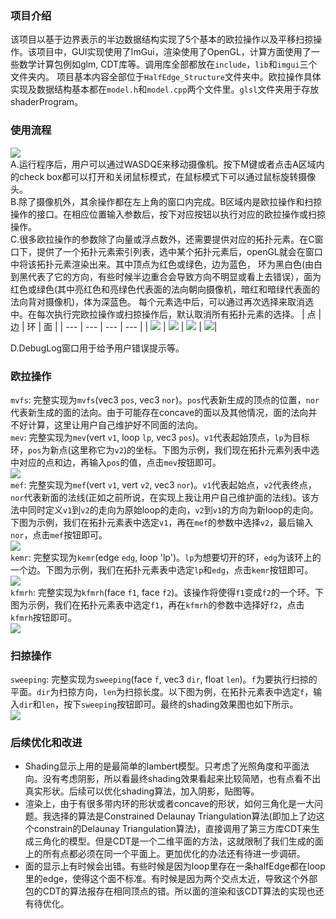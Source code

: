 ### 项目介绍

该项目以基于边界表示的半边数据结构实现了5个基本的欧拉操作以及平移扫掠操作。该项目中，GUI实现使用了ImGui，渲染使用了OpenGL，计算方面使用了一些数学计算包例如glm, CDT库等。调用库全部都放在`include`，`lib`和`imgui`三个文件夹内。
项目基本内容全部位于`HalfEdge_Structure`文件夹中。欧拉操作具体实现及数据结构基本都在`model.h`和`model.cpp`两个文件里。`glsl`文件夹用于存放shaderProgram。

### 使用流程
![](img/1.png)  
A.运行程序后，用户可以通过WASDQE来移动摄像机。按下M键或者点击A区域内的check box都可以打开和关闭鼠标模式，在鼠标模式下可以通过鼠标旋转摄像头。  
B.除了摄像机外，其余操作都在左上角的窗口内完成。B区域内是欧拉操作和扫掠操作的接口。在相应位置输入参数后，按下对应按钮以执行对应的欧拉操作或扫掠操作。  
C.很多欧拉操作的参数除了向量或浮点数外，还需要提供对应的拓扑元素。在C窗口下，提供了一个拓扑元素索引列表，选中某个拓扑元素后，openGL就会在窗口中将该拓扑元素渲染出来。其中顶点为红色或绿色，边为蓝色，
环为黑白色(由白到黑代表了它的方向，有些时候半边重合会导致方向不明显或看上去错误），面为红色或绿色(其中亮红色和亮绿色代表面的法向朝向摄像机，暗红和暗绿代表面的法向背对摄像机)，体为深蓝色。
每个元素选中后，可以通过再次选择来取消选中。在每次执行完欧拉操作或扫掠操作后，默认取消所有拓扑元素的选择。
| 点 | 边 | 环 | 面 |
| --- | --- | --- | --- |
| ![](img/2.png) | ![](img/3.png) | ![](img/4.png) | ![](img/5.png)|  

D.DebugLog窗口用于给予用户错误提示等。

### 欧拉操作
`mvfs`: 完整实现为`mvfs`(vec3 `pos`, vec3 `nor`)。`pos`代表新生成的顶点的位置，`nor`代表新生成的面的法向。由于可能存在concave的面以及其他情况，面的法向并不好计算，这里让用户自己维护好不同面的法向。  
`mev`: 完整实现为`mev`(vert `v1`, loop `lp`, vec3 `pos`)。`v1`代表起始顶点，`lp`为目标环，`pos`为新点(这里称它为`v2`)的坐标。下图为示例，我们现在拓扑元素列表中选中对应的点和边，再输入`pos`的值，点击`mev`按钮即可。  
![](img/1.gif)  
`mef`: 完整实现为`mef`(vert `v1`, vert `v2`, vec3 `nor`)。`v1`代表起始点，`v2`代表终点，`nor`代表新面的法线(正如之前所说，在实现上我让用户自己维护面的法线)。该方法中同时定义`v1`到`v2`的走向为原始loop的走向，`v2`到`v1`的方向为新loop的走向。下图为示例，我们在拓扑元素表中选定`v1`，再在`mef`的参数中选择`v2`，最后输入`nor`，点击`mef`按钮即可。  
![](img/2.gif)  
`kemr`: 完整实现为`kemr`(edge `edg`, loop 'lp')。`lp`为想要切开的环，`edg`为该环上的一个边。下图为示例，我们在拓扑元素表中选定`lp`和`edg`，点击`kemr`按钮即可。  
![](img/3.gif)  
`kfmrh`: 完整实现为`kfmrh`(face `f1`, face `f2`)。该操作将使得`f1`变成`f2`的一个环。下图为示例，我们在拓扑元素表中选定`f1`，再在`kfmrh`的参数中选择好`f2`，点击`kfmrh`按钮即可。  
![](img/4.gif)  


### 扫掠操作
`sweeping`: 完整实现为`sweeping`(face `f`, vec3 `dir`, float `len`)。`f`为要执行扫掠的平面。`dir`为扫掠方向，`len`为扫掠长度。以下图为例，在拓扑元素表中选定`f`，输入`dir`和`len`，按下`sweeping`按钮即可。最终的shading效果图也如下所示。    
![](img/5.gif)

### 后续优化和改进
* Shading显示上用的是最简单的lambert模型。只考虑了光照角度和平面法向。没有考虑阴影，所以看最终shading效果看起来比较简陋，也有点看不出真实形状。后续可以优化shading算法，加入阴影，贴图等。
* 渲染上，由于有很多带内环的形状或者concave的形状，如何三角化是一大问题。我选择的算法是Constrained Delaunay Triangulation算法(即加上了边这个constrain的Delaunay Triangulation算法)，直接调用了第三方库CDT来生成三角化的模型。但是CDT是一个二维平面的方法，这就限制了我们生成的面上的所有点都必须在同一个平面上。更加优化的办法还有待进一步调研。
* 面的显示上有时候会出错。有些时候是因为loop里存在一条halfEdge都在loop里的edge，使得这个面不标准。有时候是因为两个交点太近，导致这个外部包的CDT的算法报存在相同顶点的错。所以面的渲染和该CDT算法的实现也还有待优化。
